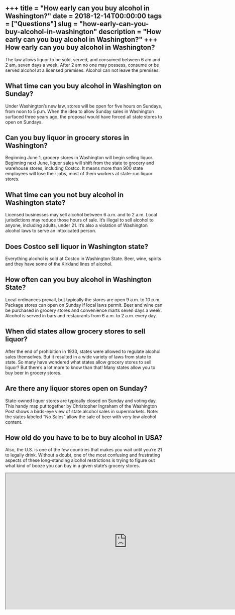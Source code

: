 +++
title = "How early can you buy alcohol in Washington?"
date = 2018-12-14T00:00:00
tags = ["Questions"]
slug = "how-early-can-you-buy-alcohol-in-washington"
description = "How early can you buy alcohol in Washington?"
+++
How early can you buy alcohol in Washington?
--------------------------------------------

The law allows liquor to be sold, served, and consumed between 6 am and 2 am, seven days a week. After 2 am no one may possess, consume or be served alcohol at a licensed premises. Alcohol can not leave the premises.

What time can you buy alcohol in Washington on Sunday?
------------------------------------------------------

Under Washington’s new law, stores will be open for five hours on Sundays, from noon to 5 p.m. When the idea to allow Sunday sales in Washington surfaced three years ago, the proposal would have forced all state stores to open on Sundays.

Can you buy liquor in grocery stores in Washington?
---------------------------------------------------

Beginning June 1, grocery stores in Washington will begin selling liquor. Beginning next June, liquor sales will shift from the state to grocery and warehouse stores, including Costco. It means more than 900 state employees will lose their jobs, most of them workers at state-run liquor stores.

What time can you not buy alcohol in Washington state?
------------------------------------------------------

Licensed businesses may sell alcohol between 6 a.m. and to 2 a.m. Local jurisdictions may reduce those hours of sale. It’s illegal to sell alcohol to anyone, including adults, under 21. It’s also a violation of Washington alcohol laws to serve an intoxicated person.

Does Costco sell liquor in Washington state?
--------------------------------------------

Everything alcohol is sold at Costco in Washington State. Beer, wine, spirits and they have some of the Kirkland lines of alcohol.

How often can you buy alcohol in Washington State?
--------------------------------------------------

Local ordinances prevail, but typically the stores are open 9 a.m. to 10 p.m. Package stores can open on Sunday if local laws permit. Beer and wine can be purchased in grocery stores and convenience marts seven days a week. Alcohol is served in bars and restaurants from 6 a.m. to 2 a.m. every day.

When did states allow grocery stores to sell liquor?
----------------------------------------------------

After the end of prohibition in 1933, states were allowed to regulate alcohol sales themselves. But it resulted in a wide variety of laws from state to state. So many have wondered what states allow grocery stores to sell liquor? But there’s a lot more to know than that! Many states allow you to buy beer in grocery stores.

Are there any liquor stores open on Sunday?
-------------------------------------------

State-owned liquor stores are typically closed on Sunday and voting day. This handy map put together by Christopher Ingraham of the Washington Post shows a birds-eye view of state alcohol sales in supermarkets. Note: the states labeled “No Sales” allow the sale of beer with very low alcohol content.

How old do you have to be to buy alcohol in USA?
------------------------------------------------

Also, the U.S. is one of the few countries that makes you wait until you’re 21 to legally drink. Without a doubt, one of the most confusing and frustrating aspects of these long-standing alcohol restrictions is trying to figure out what kind of booze you can buy in a given state’s grocery stores.

<iframe allow="accelerometer; autoplay; clipboard-write; encrypted-media; gyroscope; picture-in-picture" allowfullscreen="" class="__youtube_prefs__  epyt-is-override  no-lazyload" data-no-lazy="1" data-origheight="433" data-origwidth="770" data-skipgform_ajax_framebjll="" height="433" id="_ytid_47752" loading="lazy" src="https://www.youtube.com/embed/H9DQeH8wTAM?enablejsapi=1&autoplay=0&cc_load_policy=0&cc_lang_pref=&iv_load_policy=1&loop=0&modestbranding=0&rel=1&fs=1&playsinline=0&autohide=2&theme=dark&color=red&controls=1&" title="YouTube player" width="770"></iframe>